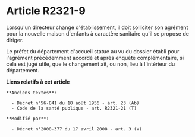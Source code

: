 # Article R2321-9

Lorsqu'un directeur change d'établissement, il doit solliciter son agrément pour la nouvelle maison d'enfants à caractère
sanitaire qu'il se propose de diriger.

Le préfet du département d'accueil statue au vu du dossier établi pour l'agrément précédemment accordé et après enquête
complémentaire, si cela est jugé utile, que le changement ait, ou non, lieu à l'intérieur du département.

**Liens relatifs à cet article**

	**Anciens textes**:

	  - Décret n°56-841 du 18 août 1956 - art. 23 (Ab)
	  - Code de la santé publique - art. R2321-21 (T)

	**Modifié par**:

	  - Décret n°2008-377 du 17 avril 2008 - art. 3 (V)
